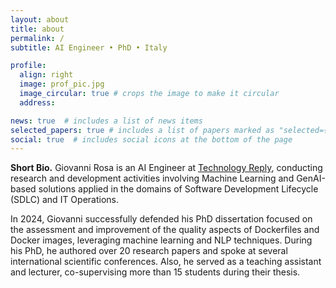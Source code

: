 ```yaml
---
layout: about
title: about
permalink: /
subtitle: AI Engineer • PhD • Italy

profile:
  align: right
  image: prof_pic.jpg
  image_circular: true # crops the image to make it circular
  address:

news: true  # includes a list of news items
selected_papers: true # includes a list of papers marked as "selected={true}"
social: true  # includes social icons at the bottom of the page
---
```


**Short Bio.** Giovanni Rosa is an AI Engineer at <a href='https://www.reply.com/technology-reply/it/'>Technology Reply</a>, conducting research and development activities involving Machine Learning and GenAI-based solutions applied in the domains of Software Development Lifecycle (SDLC) and IT Operations.

In 2024, Giovanni successfully defended his PhD dissertation focused on the assessment and improvement of the quality aspects of Dockerfiles and Docker images, leveraging machine learning and NLP techniques.
During his PhD, he authored over 20 research papers and spoke at several international scientific conferences.
Also, he served as a teaching assistant and lecturer, co-supervising more than 15 students during their thesis.
